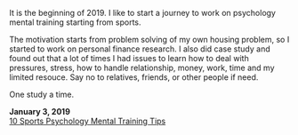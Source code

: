 It is the beginning of 2019. I like to start a journey to work on psychology mental training starting from sports. <br>

The motivation starts from problem solving of my own housing problem, so I started to work on personal finance research. I also did case study and found out that a lot of times I had issues to learn how to deal with pressures, stress, how to handle relationship, money, work, time and my limited resouce. Say no to relatives, friends, or other people if need. 

One study a time. <br>

**January 3, 2019**<br>
[10 Sports Psychology Mental Training Tips](https://www.huffingtonpost.com/dr-joann-dahlkoetter/sports-psychology_b_2062354.html)<br>
